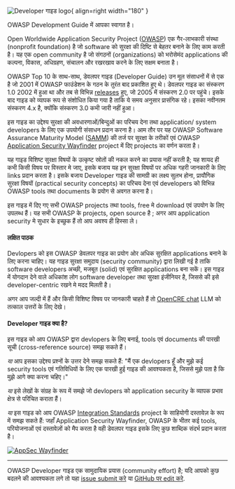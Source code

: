 ![Developer गाइड logo](../assets/images/dg_logo.png "OWASP Developer गाइड"){ align=right width="180" }

OWASP Development Guide में आपका स्वागत है।

Open Worldwide Application Security Project ([OWASP][about]) एक गैर-लाभकारी संस्था
(nonprofit foundation) है जो software को सुरक्षा की दिष्टि से बेहतर बनाने के लिए काम करती है।
यह एक open community है जो संगठनों (organizations) को भरोसेमंद applications की कल्पना, विकास,
अधिग्रहण, संचालन और रखरखाव करने के लिए सक्षम बनाता है।

OWASP Top 10 के साथ-साथ, डेवलपर गाइड (Developer Guide) उन मूल संसाधनों में से एक है
जो 2001 में OWASP फाउंडेशन के गठन के तुरंत बाद प्रकाशित हुए थे।
डेवलपर गाइड का संस्करण 1.0 2002 में हुआ था
और तब से विभिन्न [releases][versions] हुए, जो 2005 में संस्करण 2.0 पर पहुंचे।
इसके बाद गाइड को व्यापक रूप से संशोधित किया गया है ताकि ये समय अनुसार प्रासंगिक रहे।
इसका नवीनतम संस्करण 4.x है, क्योंकि संस्करण 3.0 कभी जारी नहीं हुआ।

इस गाइड का उद्देश्य सुरक्षा की अवधारणाओं/बिन्दुओं का परिचय देना तथा application/ system developers के लिए
एक उपयोगी संसाधन प्रदान करना है।
आम तौर पर यह OWASP Software Assurance Maturity Model ([SAMM][samm]) की तर्ज पर सुरक्षा के तरीकों एवं
OWASP [Application Security Wayfinder][intstand] project में दिए projects का वर्णन करता है।

यह गाइड विशिष्ट सुरक्षा विषयों के उत्कृष्ट स्रोतों की नकल करने का प्रयास नहीं करती है;
यह शायद ही कभी किसी विषय पर विस्तार मे जाए, इसके बजाय यह इन सुरक्षा विषयों पर अधिक गहरी जानकारी के लिए
links प्रदान करता है।
इसके बजाय Developer गाइड की सामग्री का लक्ष्य सुलभ होना, प्रायौगिक सुरक्षा विषयों (practical security concepts)
का परिचय देना एवं developers को विभिन्न OWASP tools तथा documents के प्रयोग से अवगत करना है।

इस गाइड में दिए गए सभी OWASP projects तथा tools, free मे download एवं उपयोग के लिए उपलब्ध हैं।
यह सभी OWASP के projects, open source है ; अगर आप application security मे सुधार के इच्छुक हैं तो
आप अवश्य ही हिस्सा ले।

#### लक्षित पाठक

Devlopers को इस OWASP डेवलपर गाइड का प्रयोग ओर अधिक सुरक्षित applications बनाने के लिए करना चाहिए।
यह गाइड सुरक्षा समुदाय (security community) द्वारा लिखी गई है ताकि software developers अच्छी, मजबूत (solid)
एवं सुरक्षित applications बना सकें।
इस गाइड में योगदान देने वाले अधिकांश लोग software developer तथा सुरक्षा इंजीनियर है, जिससे की
इसे developer-centric रखने मे मदद मिलती है।

अगर आप जल्दी में हैं और किसी विशिष्ट विषय पर जानकारी चाहते हैं तो
[OpenCRE chat][opencrechat] LLM को तत्काल उत्तरों के लिए देखे।

#### Developer गाइड क्या है?

इस गाइड को आप OWASP द्वारा devlopers के लिए बनाई, tools एवं documents की पारखी सूची
(cross-reference source) समझ सकते हैं।

_या_ आप इसका उद्देश्य प्रश्नों के उत्तर देने समझ सकते हैं:
"मैं एक devlopers हूँ और मुझे कई security tools एवं गतिविधियों के लिए एक पारखी हुई
गाइड की आवश्यकता है, जिससे मुझे पता है कि मुझे आगे क्या करना चहिए।"

_या_ इसे लेखों के संग्रह के रूप में समझे जो devlopers को application security के व्यापक प्रभाव क्षेत्र से
परिचित कराता हैं।

_या_ इस गाइड को आप OWASP [Integration Standards][intstand] project के साहियोगी दस्तावेज़ के रूप में समझ सकते हैं:
जहाँ Application Security Wayfinder, OWASP के भीतर कई tools, परियोजनाओं एवं दस्तावेज़ों को मैप करता है
वही डेवलपर गाइड इसके लिए कुछ शाब्दिक संदर्भ प्रदान करता है।

[![AppSec Wayfinder](../assets/images/owasp-wayfinder.png "OWASP Application Security Wayfinder")][intstand]

----

OWASP Developer गाइड एक सामुदायिक प्रयास (community effort) है; यदि आपको कुछ बदलने की आवश्यकता लगे तो यहा
[issue submit करे][issue03] या [GitHub पर edit करे][edit03].

[about]: https://owasp.org/about/
[edit03]: https://github.com/OWASP/DevGuide/blob/main/docs/index.md
[intstand]: https://owasp.org/www-project-integration-standards/
[issue03]: https://github.com/OWASP/DevGuide/issues/new?labels=enhancement&template=request.md&title=Update:%2001-introduction
[opencrechat]: https://www.opencre.org/chatbot
[samm]: https://owaspsamm.org/about/
[versions]: https://github.com/OWASP/DevGuide/wiki#old-versions
